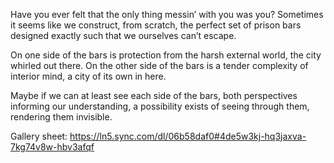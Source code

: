Have you ever felt that the only thing messin’ with you was you? Sometimes it seems like we construct, from scratch, the perfect set of prison bars designed exactly such that we ourselves can’t escape.  

On one side of the bars is protection from the harsh external world, the city whirled out there. On the other side of the bars is a tender complexity of interior mind, a city of its own in here. 

Maybe if we can at least see each side of the bars, both perspectives informing our understanding, a possibility exists of seeing through them, rendering them invisible.  

Gallery sheet: https://ln5.sync.com/dl/06b58daf0#4de5w3kj-hq3jaxva-7kg74v8w-hbv3afqf 


